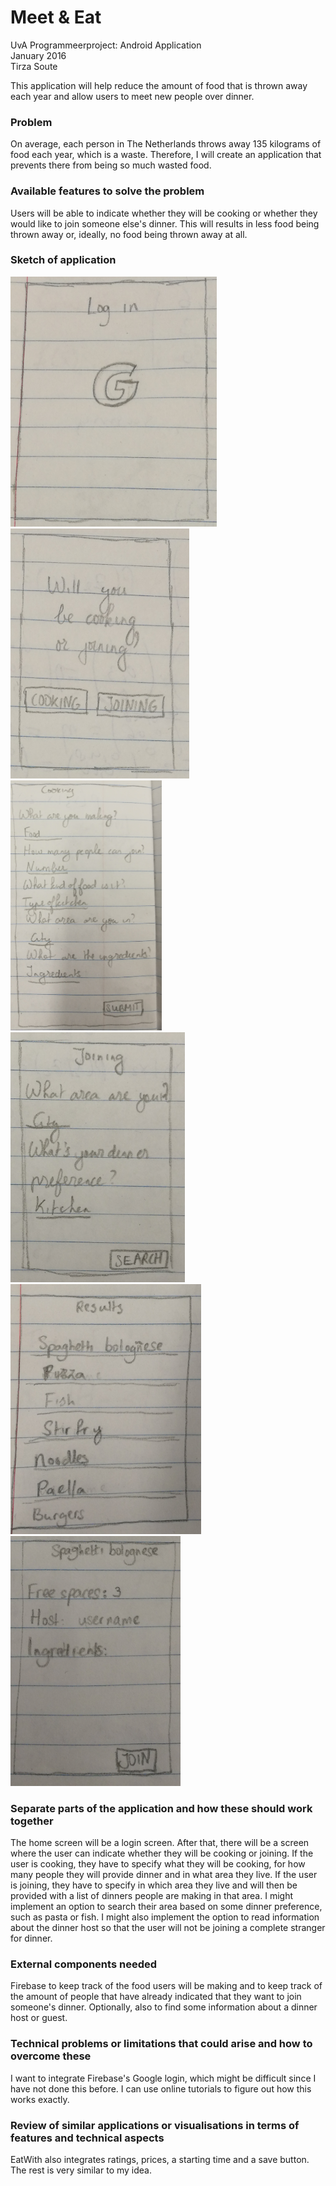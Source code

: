# Meet & Eat
UvA Programmeerproject: Android Application<br>
January 2016<br>
Tirza Soute

This application will help reduce the amount of food that is thrown away each year and allow users to meet new people over dinner.

### Problem 
On average, each person in The Netherlands throws away 135 kilograms of food each year, which is a waste. Therefore, I will create an application that prevents there from being so much wasted food.

### Available features to solve the problem 
Users will be able to indicate whether they will be cooking or whether they would like to join someone else's dinner. This will results in less food being thrown away or, ideally, no  food being thrown away at all.

### Sketch of application
<img src="/doc/loginSketch.png" height="400">
<img src="/doc/indicationSketch.png" height="400">
<img src="/doc/cookingSketch.png" height="400"><br>
<img src="/doc/joiningSketch.png" height="400">
<img src="/doc/resultsSketch.png" height="400">
<img src="/doc/dinnerSketch.png" height="400">

### Separate parts of the application and how these should work together
The home screen will be a login screen. After that, there will be a screen where the user can indicate whether they will be cooking or joining. 
If the user is cooking, they have to specify what they will be cooking, for how many people they will provide dinner and in what area they live. 
If the user is joining, they have to specify in which area they live and will then be provided with a list of dinners people are making in that area. I might implement an option to search their area based on some dinner preference, such as pasta or fish. I might also implement the option to read information about the dinner host so that the user will not be joining a complete stranger for dinner.

### External components needed 
Firebase to keep track of the food users will be making and to keep track of the amount of people that have already indicated that they want to join someone's dinner. Optionally, also to find some information about a dinner host or guest.

### Technical problems or limitations that could arise and how to overcome these
I want to integrate Firebase's Google login, which might be difficult since I have not done this before. I can use online tutorials to figure out how this works exactly.

### Review of similar applications or visualisations in terms of features and technical aspects
EatWith also integrates ratings, prices, a starting time and a save button. The rest is very similar to my idea.
